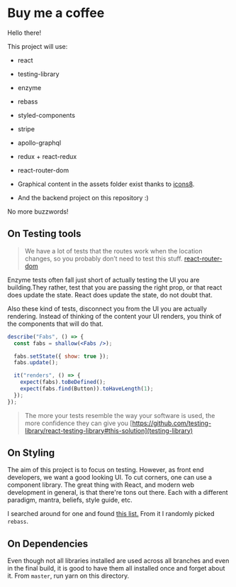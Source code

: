 # Buy me a coffee

Hello there!

This project will use:

- react

- testing-library
- enzyme

- rebass
- styled-components

- stripe

- apollo-graphql
- redux + react-redux
- react-router-dom

- Graphical content in the assets folder exist thanks to [icons8](https://icons8.com/).

- And the backend project on this repository :)

No more buzzwords!

## On Testing tools

> We have a lot of tests that the routes work when the location changes, so you probably don’t need to test this stuff. [react-router-dom](https://reacttraining.com/react-router/web/guides/testing#testing-navigating)

Enzyme tests often fall just short of actually testing the UI you are building.They rather, test that you are passing the right prop, or that react does update the state. React does update the state, do not doubt that.

Also these kind of tests, disconnect you from the UI you are actually rendering. Instead of thinking of the content your UI renders, you think of the components that will do that.

```jsx
describe("Fabs", () => {
  const fabs = shallow(<Fabs />);

  fabs.setState({ show: true });
  fabs.update();

  it("renders", () => {
    expect(fabs).toBeDefined();
    expect(fabs.find(Button)).toHaveLength(1);
  });
});
```

> The more your tests resemble the way your software is used, the more confidence they can give you [https://github.com/testing-library/react-testing-library#this-solution](testing-library)

## On Styling

The aim of this project is to focus on testing. However, as front end developers, we want a good looking UI. To cut corners, one can use a component library. The great thing with React, and modern web development in general, is that there're tons out there. Each with a different paradigm, mantra, beliefs, style guide, etc.

I searched around for one and found [this list.](https://github.com/brillout/awesome-react-components#ui-frameworks) From it I randomly picked `rebass`.

## On Dependencies

Even though not all libraries installed are used across all branches and even in the final build, it is good to have them all installed once and forget about it. From `master`, run yarn on this directory.